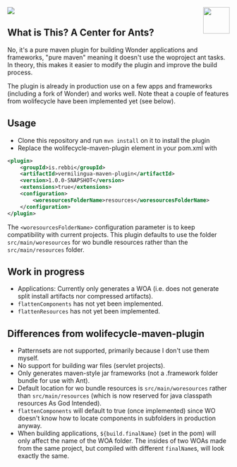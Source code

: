 ![](https://github.com/paulhoadley/vermilingua-maven-plugin/workflows/build/badge.svg)
<img align="right" src="https://www.hugi.io/github/img/antkiller2.png" width="60">

## What is This? A Center for Ants? 

No, it's a pure maven plugin for building Wonder applications and frameworks, "pure maven" meaning it doesn't use the woproject ant tasks. In theory, this makes it easier to modify the plugin and improve the build process.

The plugin is already in production use on a few apps and frameworks (including a fork of Wonder) and works well. Note theat a couple of features from wolifecycle have been implemented yet (see below).

## Usage

* Clone this repository and run `mvn install` on it to install the plugin
* Replace the wolifecycle-maven-plugin <plugin> element in your pom.xml with

```xml
<plugin>
	<groupId>is.rebbi</groupId>
	<artifactId>vermilingua-maven-plugin</artifactId>
	<version>1.0.0-SNAPSHOT</version>
	<extensions>true</extensions>
	<configuration>
		<woresourcesFolderName>resources</woresourcesFolderName>
	</configuration>
</plugin>
```

The `<woresourcesFolderName>` configuration parameter is to keep compatibility with current projects. This plugin defaults to use the folder `src/main/woresources` for wo bundle resources rather than the `src/main/resources` folder.

## Work in progress

* Applications: Currently only generates a WOA (i.e. does not generate split install artifacts nor compressed artifacts).
* `flattenComponents`  has not yet been implemented.
* `flattenResources` has not yet been implemented.

## Differences from wolifecycle-maven-plugin

* Patternsets are not supported, primarily because I don't use them myself.
* No support for building war files (servlet projects).
* Only generates maven-style jar frameworks (not a .framework folder bundle for use with Ant).
* Default location for wo bundle resources is `src/main/woresources` rather than `src/main/resources` (which is now reserved for java classpath resources As God Intended).
* `flattenComponents` will default to true (once implemented) since WO doesn't know how to locate components in subfolders in production anyway.
* When building applications, `${build.finalName}` (set in the pom) will only affect the name of the WOA folder. The insides of two WOAs made from the same project, but compiled with different `finalName`s, will look exactly the same.
